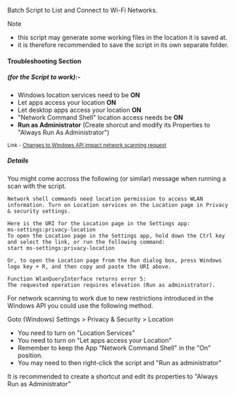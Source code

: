 Batch Script to List and Connect to Wi-Fi Networks.

> [!NOTE]
> + this script may generate some working files in the location it is saved at.
> + it is therefore recommended to save the script in its own separate folder.

#### Troubleshooting Section

##### (for the Script to work):-
+ Windows location services need to be <b>ON</b>
+ Let apps access your location <b>ON</b>
+ Let desktop apps access your location <b>ON</b>
+ "Network Command Shell" location access needs be <b>ON</b>
+ <b>Run as Administrator</b> (Create shorcut and modify its Properties to "Always Run As Administrator")

<SUP> Link - [Changes to Windows API impact network scanning request](https://learn.microsoft.com/en-us/windows/win32/nativewifi/wi-fi-access-location-changes)

##### Details

You might come accross the following (or similar) message when running a scan with the script.

```
Network shell commands need location permission to access WLAN information. Turn on Location services on the Location page in Privacy & security settings.

Here is the URI for the Location page in the Settings app:
ms-settings:privacy-location
To open the Location page in the Settings app, hold down the Ctrl key and select the link, or run the following command:
start ms-settings:privacy-location

Or, to open the Location page from the Run dialog box, press Windows logo key + R, and then copy and paste the URI above.

Function WlanQueryInterface returns error 5:
The requested operation requires elevation (Run as administrator).
```
For network scanning to work due to new restrictions introduced in the Windows API you could use the following method. 

Goto  (Windows) Settings > Privacy & Security > Location<br>
+ You need to turn on "Location Services"<br>
+ You need to turn on "Let apps access your Location"
+ Remember to keep the App "Network Command Shell" in the "On" position.
+ You may need to then right-click the script and "Run as administrator"

It is recommended to create a shortcut and edit its properties to "Always Run as Administrator"
